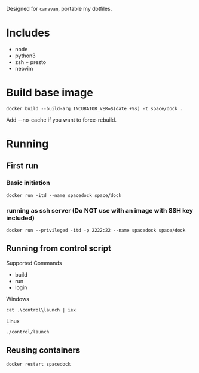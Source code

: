 Designed for `caravan`, portable my dotfiles.


# Includes

- node
- python3
- zsh + prezto
- neovim




# Build base image

```
docker build --build-arg INCUBATOR_VER=$(date +%s) -t space/dock .
```

Add --no-cache if you want to force-rebuild.




# Running

## First run

### Basic initiation

```
docker run -itd --name spacedock space/dock
```

### running as ssh server (Do NOT use with an image with SSH key included)

```
docker run --privileged -itd -p 2222:22 --name spacedock space/dock
```


## Running from control script

Supported Commands

- build
- run
- login

Windows

```
cat .\control\launch | iex
```

Linux

```
./control/launch
```

## Reusing containers

```
docker restart spacedock
```
